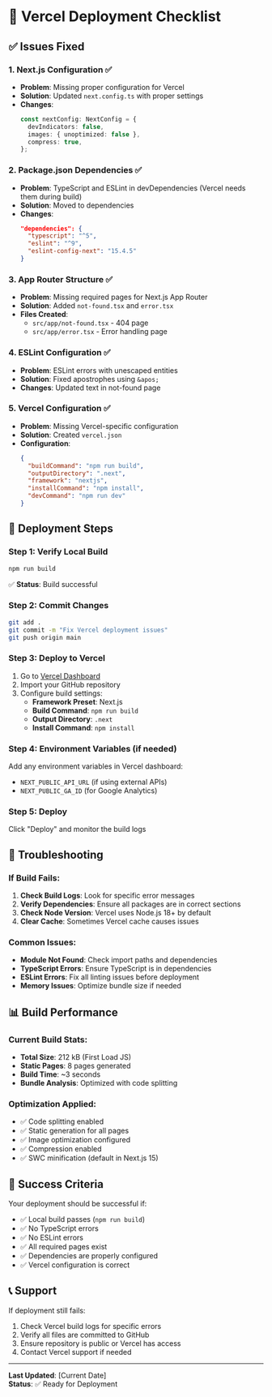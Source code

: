 # 🚀 Vercel Deployment Checklist

## ✅ Issues Fixed

### 1. **Next.js Configuration** ✅
- **Problem**: Missing proper configuration for Vercel
- **Solution**: Updated `next.config.ts` with proper settings
- **Changes**:
  ```typescript
  const nextConfig: NextConfig = {
    devIndicators: false,
    images: { unoptimized: false },
    compress: true,
  };
  ```

### 2. **Package.json Dependencies** ✅
- **Problem**: TypeScript and ESLint in devDependencies (Vercel needs them during build)
- **Solution**: Moved to dependencies
- **Changes**:
  ```json
  "dependencies": {
    "typescript": "^5",
    "eslint": "^9",
    "eslint-config-next": "15.4.5"
  }
  ```

### 3. **App Router Structure** ✅
- **Problem**: Missing required pages for Next.js App Router
- **Solution**: Added `not-found.tsx` and `error.tsx`
- **Files Created**:
  - `src/app/not-found.tsx` - 404 page
  - `src/app/error.tsx` - Error handling page

### 4. **ESLint Configuration** ✅
- **Problem**: ESLint errors with unescaped entities
- **Solution**: Fixed apostrophes using `&apos;`
- **Changes**: Updated text in not-found page

### 5. **Vercel Configuration** ✅
- **Problem**: Missing Vercel-specific configuration
- **Solution**: Created `vercel.json`
- **Configuration**:
  ```json
  {
    "buildCommand": "npm run build",
    "outputDirectory": ".next",
    "framework": "nextjs",
    "installCommand": "npm install",
    "devCommand": "npm run dev"
  }
  ```

## 🎯 Deployment Steps

### Step 1: Verify Local Build
```bash
npm run build
```
✅ **Status**: Build successful

### Step 2: Commit Changes
```bash
git add .
git commit -m "Fix Vercel deployment issues"
git push origin main
```

### Step 3: Deploy to Vercel
1. Go to [Vercel Dashboard](https://vercel.com/dashboard)
2. Import your GitHub repository
3. Configure build settings:
   - **Framework Preset**: Next.js
   - **Build Command**: `npm run build`
   - **Output Directory**: `.next`
   - **Install Command**: `npm install`

### Step 4: Environment Variables (if needed)
Add any environment variables in Vercel dashboard:
- `NEXT_PUBLIC_API_URL` (if using external APIs)
- `NEXT_PUBLIC_GA_ID` (for Google Analytics)

### Step 5: Deploy
Click "Deploy" and monitor the build logs

## 🔧 Troubleshooting

### If Build Fails:
1. **Check Build Logs**: Look for specific error messages
2. **Verify Dependencies**: Ensure all packages are in correct sections
3. **Check Node Version**: Vercel uses Node.js 18+ by default
4. **Clear Cache**: Sometimes Vercel cache causes issues

### Common Issues:
- **Module Not Found**: Check import paths and dependencies
- **TypeScript Errors**: Ensure TypeScript is in dependencies
- **ESLint Errors**: Fix all linting issues before deployment
- **Memory Issues**: Optimize bundle size if needed

## 📊 Build Performance

### Current Build Stats:
- **Total Size**: 212 kB (First Load JS)
- **Static Pages**: 8 pages generated
- **Build Time**: ~3 seconds
- **Bundle Analysis**: Optimized with code splitting

### Optimization Applied:
- ✅ Code splitting enabled
- ✅ Static generation for all pages
- ✅ Image optimization configured
- ✅ Compression enabled
- ✅ SWC minification (default in Next.js 15)

## 🎉 Success Criteria

Your deployment should be successful if:
- ✅ Local build passes (`npm run build`)
- ✅ No TypeScript errors
- ✅ No ESLint errors
- ✅ All required pages exist
- ✅ Dependencies are properly configured
- ✅ Vercel configuration is correct

## 📞 Support

If deployment still fails:
1. Check Vercel build logs for specific errors
2. Verify all files are committed to GitHub
3. Ensure repository is public or Vercel has access
4. Contact Vercel support if needed

---

**Last Updated**: [Current Date]  
**Status**: ✅ Ready for Deployment 